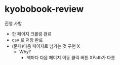 # kyobobook-review

진행 사항
- 한 페이지 크롤링 완료
- csv 로 저장 완료
- (문제)다음 페이지로 넘기는 것 구현 X
  - Why?
      - 책마다 다음 페이지 이동 클릭 버튼 XPath가 다름
